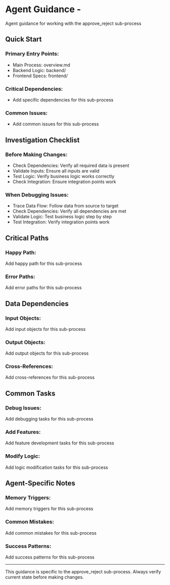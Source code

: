﻿# Agent Guidance - 

Agent guidance for working with the approve_reject sub-process

## Quick Start

### Primary Entry Points:
- Main Process: overview.md
- Backend Logic: backend/
- Frontend Specs: frontend/

### Critical Dependencies:
- Add specific dependencies for this sub-process

### Common Issues:
- Add common issues for this sub-process

## Investigation Checklist

### Before Making Changes:
- Check Dependencies: Verify all required data is present
- Validate Inputs: Ensure all inputs are valid
- Test Logic: Verify business logic works correctly
- Check Integration: Ensure integration points work

### When Debugging Issues:
- Trace Data Flow: Follow data from source to target
- Check Dependencies: Verify all dependencies are met
- Validate Logic: Test business logic step by step
- Test Integration: Verify integration points work

## Critical Paths

### Happy Path:
Add happy path for this sub-process

### Error Paths:
Add error paths for this sub-process

## Data Dependencies

### Input Objects:
Add input objects for this sub-process

### Output Objects:
Add output objects for this sub-process

### Cross-References:
Add cross-references for this sub-process

## Common Tasks

### Debug Issues:
Add debugging tasks for this sub-process

### Add Features:
Add feature development tasks for this sub-process

### Modify Logic:
Add logic modification tasks for this sub-process

## Agent-Specific Notes

### Memory Triggers:
Add memory triggers for this sub-process

### Common Mistakes:
Add common mistakes for this sub-process

### Success Patterns:
Add success patterns for this sub-process

---

This guidance is specific to the approve_reject sub-process. Always verify current state before making changes.
